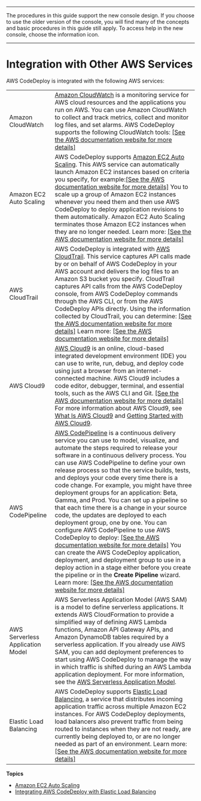 --------

 The procedures in this guide support the new console design\. If you choose to use the older version of the console, you will find many of the concepts and basic procedures in this guide still apply\. To access help in the new console, choose the information icon\. 

--------

# Integration with Other AWS Services<a name="integrations-aws"></a>

AWS CodeDeploy is integrated with the following AWS services:


|  |  | 
| --- |--- |
| Amazon CloudWatch |  [Amazon CloudWatch](https://docs.aws.amazon.com/AmazonCloudWatch/latest/DeveloperGuide/) is a monitoring service for AWS cloud resources and the applications you run on AWS\. You can use Amazon CloudWatch to collect and track metrics, collect and monitor log files, and set alarms\. AWS CodeDeploy supports the following CloudWatch tools:  [\[See the AWS documentation website for more details\]](http://docs.aws.amazon.com/codedeploy/latest/userguide/integrations-aws.html)  | 
| Amazon EC2 Auto Scaling |  AWS CodeDeploy supports [Amazon EC2 Auto Scaling](https://aws.amazon.com/autoscaling)\. This AWS service can automatically launch Amazon EC2 instances based on criteria you specify, for example:[\[See the AWS documentation website for more details\]](http://docs.aws.amazon.com/codedeploy/latest/userguide/integrations-aws.html) You to scale up a group of Amazon EC2 instances whenever you need them and then use AWS CodeDeploy to deploy application revisions to them automatically\. Amazon EC2 Auto Scaling terminates those Amazon EC2 instances when they are no longer needed\. Learn more: [\[See the AWS documentation website for more details\]](http://docs.aws.amazon.com/codedeploy/latest/userguide/integrations-aws.html)  | 
| AWS CloudTrail |  AWS CodeDeploy is integrated with [AWS CloudTrail](https://docs.aws.amazon.com/awscloudtrail/latest/userguide/)\. This service captures API calls made by or on behalf of AWS CodeDeploy in your AWS account and delivers the log files to an Amazon S3 bucket you specify\. CloudTrail captures API calls from the AWS CodeDeploy console, from AWS CodeDeploy commands through the AWS CLI, or from the AWS CodeDeploy APIs directly\. Using the information collected by CloudTrail, you can determine: [\[See the AWS documentation website for more details\]](http://docs.aws.amazon.com/codedeploy/latest/userguide/integrations-aws.html) Learn more: [\[See the AWS documentation website for more details\]](http://docs.aws.amazon.com/codedeploy/latest/userguide/integrations-aws.html)  | 
| AWS Cloud9 |  [AWS Cloud9](https://docs.aws.amazon.com/cloud9/latest/user-guide/) is an online, cloud\-based integrated development environment \(IDE\) you can use to write, run, debug, and deploy code using just a browser from an internet\-connected machine\. AWS Cloud9 includes a code editor, debugger, terminal, and essential tools, such as the AWS CLI and Git\. [\[See the AWS documentation website for more details\]](http://docs.aws.amazon.com/codedeploy/latest/userguide/integrations-aws.html) For more information about AWS Cloud9, see [ What Is AWS Cloud9](https://docs.aws.amazon.com/cloud9/latest/user-guide/welcom.html) and [Getting Started with AWS Cloud9](https://docs.aws.amazon.com/cloud9/latest/user-guide/get-started.html)\.  | 
| AWS CodePipeline |  [AWS CodePipeline](https://docs.aws.amazon.com/codepipeline/latest/userguide/) is a continuous delivery service you can use to model, visualize, and automate the steps required to release your software in a continuous delivery process\. You can use AWS CodePipeline to define your own release process so that the service builds, tests, and deploys your code every time there is a code change\. For example, you might have three deployment groups for an application: Beta, Gamma, and Prod\. You can set up a pipeline so that each time there is a change in your source code, the updates are deployed to each deployment group, one by one\. You can configure AWS CodePipeline to use AWS CodeDeploy to deploy: [\[See the AWS documentation website for more details\]](http://docs.aws.amazon.com/codedeploy/latest/userguide/integrations-aws.html) You can create the AWS CodeDeploy application, deployment, and deployment group to use in a deploy action in a stage either before you create the pipeline or in the **Create Pipeline** wizard\. Learn more: [\[See the AWS documentation website for more details\]](http://docs.aws.amazon.com/codedeploy/latest/userguide/integrations-aws.html)  | 
| AWS Serverless Application Model |  AWS Serverless Application Model \(AWS SAM\) is a model to define serverless applications\. It extends AWS CloudFormation to provide a simplified way of defining AWS Lambda functions, Amazon API Gateway APIs, and Amazon DynamoDB tables required by a serverless application\. If you already use AWS SAM, you can add deployment preferences to start using AWS CodeDeploy to manage the way in which traffic is shifted during an AWS Lambda application deployment\. For more information, see the [AWS Serverless Application Model](https://github.com/awslabs/serverless-application-model)\.  | 
| Elastic Load Balancing |  AWS CodeDeploy supports [Elastic Load Balancing](https://docs.aws.amazon.com/ElasticLoadBalancing/latest/DeveloperGuide/elastic-load-balancing.html), a service that distributes incoming application traffic across multiple Amazon EC2 instances\.  For AWS CodeDeploy deployments, load balancers also prevent traffic from being routed to instances when they are not ready, are currently being deployed to, or are no longer needed as part of an environment\. Learn more: [\[See the AWS documentation website for more details\]](http://docs.aws.amazon.com/codedeploy/latest/userguide/integrations-aws.html)  | 

**Topics**
+ [Amazon EC2 Auto Scaling](integrations-aws-auto-scaling.md)
+ [Integrating AWS CodeDeploy with Elastic Load Balancing](integrations-aws-elastic-load-balancing.md)